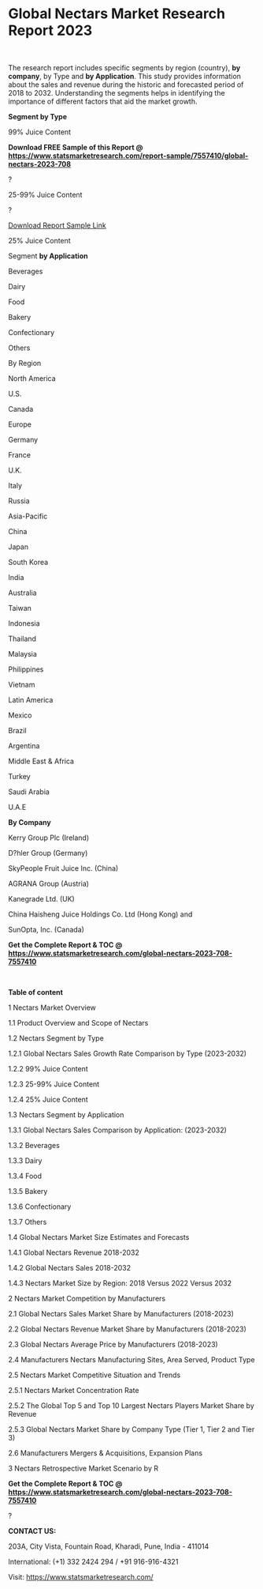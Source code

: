 <h1>Global Nectars Market Research Report 2023</h1><br/><p>The research report includes specific segments by region (country), <strong>by company</strong>, by Type and <strong>by Application</strong>. This study provides information about the sales and revenue during the historic and forecasted period of 2018 to 2032. Understanding the segments helps in identifying the importance of different factors that aid the market growth.</p>
 
 
 
 <p><strong>Segment by Type</strong></p>
 
 
 
 <p>99% Juice Content</p>
 
 
 
 <div><b>Download FREE Sample of this Report @ <a href="https://www.statsmarketresearch.com/download-free-sample/7557410/global-nectars-2023-708">https://www.statsmarketresearch.com/report-sample/7557410/global-nectars-2023-708</a></b></div>
 
 
 
 <p>? </p>
 
 
 
 <p>25-99% Juice Content</p>
 
 
 
 <p>? </p>
 
 
 
 <p><a href="https://www.statsmarketresearch.com/download-free-sample/7557410/global-nectars-2023-708">Download Report Sample Link</a></p>
 
 
 
 <p>25% Juice Content</p>
 
 
 
 <p>Segment <strong>by Application</strong></p>
 
 
 
 <p>Beverages</p>
 
 
 
 <p>Dairy</p>
 
 
 
 <p>Food</p>
 
 
 
 <p>Bakery</p>
 
 
 
 <p>Confectionary</p>
 
 
 
 <p>Others</p>
 
 
 
 <p>By Region</p>
 
 
 
 <p>North America</p>
 
 
 
 <p>U.S.</p>
 
 
 
 <p>Canada</p>
 
 
 
 <p>Europe</p>
 
 
 
 <p>Germany</p>
 
 
 
 <p>France</p>
 
 
 
 <p>U.K.</p>
 
 
 
 <p>Italy</p>
 
 
 
 <p>Russia</p>
 
 
 
 <p>Asia-Pacific</p>
 
 
 
 <p>China</p>
 
 
 
 <p>Japan</p>
 
 
 
 <p>South Korea</p>
 
 
 
 <p>India</p>
 
 
 
 <p>Australia</p>
 
 
 
 <p>Taiwan</p>
 
 
 
 <p>Indonesia</p>
 
 
 
 <p>Thailand</p>
 
 
 
 <p>Malaysia</p>
 
 
 
 <p>Philippines</p>
 
 
 
 <p>Vietnam</p>
 
 
 
 <p>Latin America</p>
 
 
 
 <p>Mexico</p>
 
 
 
 <p>Brazil</p>
 
 
 
 <p>Argentina</p>
 
 
 
 <p>Middle East & Africa</p>
 
 
 
 <p>Turkey</p>
 
 
 
 <p>Saudi Arabia</p>
 
 
 
 <p>U.A.E</p>
 
 
 
 <p><strong>By Company</strong></p>
 
 
 
 <p>Kerry Group Plc (Ireland)</p>
 
 
 
 <p>D?hler Group (Germany)</p>
 
 
 
 <p>SkyPeople Fruit Juice Inc. (China)</p>
 
 
 
 <p>AGRANA Group (Austria)</p>
 
 
 
 <p>Kanegrade Ltd. (UK)</p>
 
 
 
 <p>China Haisheng Juice Holdings Co. Ltd (Hong Kong) and</p>
 
 
 
 <p>SunOpta, Inc. (Canada)</p>
 
 
 
 <div><b>Get the Complete Report & TOC @ <a href="https://www.statsmarketresearch.com/global-nectars-2023-708-7557410">https://www.statsmarketresearch.com/global-nectars-2023-708-7557410</a></b></div>
 
 
 
 <p><br />
 
 <b>Table of content</b></p>
 
 
 
 <p>1 Nectars Market Overview<br />
 
 1.1 Product Overview and Scope of Nectars<br />
 
 1.2 Nectars Segment by Type<br />
 
 1.2.1 Global Nectars Sales Growth Rate Comparison by Type (2023-2032)<br />
 
 1.2.2 99% Juice Content<br />
 
 1.2.3 25-99% Juice Content<br />
 
 1.2.4 25% Juice Content<br />
 
 1.3 Nectars Segment by Application<br />
 
 1.3.1 Global Nectars Sales Comparison by Application: (2023-2032)<br />
 
 1.3.2 Beverages<br />
 
 1.3.3 Dairy<br />
 
 1.3.4 Food<br />
 
 1.3.5 Bakery<br />
 
 1.3.6 Confectionary<br />
 
 1.3.7 Others<br />
 
 1.4 Global Nectars Market Size Estimates and Forecasts<br />
 
 1.4.1 Global Nectars Revenue 2018-2032<br />
 
 1.4.2 Global Nectars Sales 2018-2032<br />
 
 1.4.3 Nectars Market Size by Region: 2018 Versus 2022 Versus 2032<br />
 
 2 Nectars Market Competition by Manufacturers<br />
 
 2.1 Global Nectars Sales Market Share by Manufacturers (2018-2023)<br />
 
 2.2 Global Nectars Revenue Market Share by Manufacturers (2018-2023)<br />
 
 2.3 Global Nectars Average Price by Manufacturers (2018-2023)<br />
 
 2.4 Manufacturers Nectars Manufacturing Sites, Area Served, Product Type<br />
 
 2.5 Nectars Market Competitive Situation and Trends<br />
 
 2.5.1 Nectars Market Concentration Rate<br />
 
 2.5.2 The Global Top 5 and Top 10 Largest Nectars Players Market Share by Revenue<br />
 
 2.5.3 Global Nectars Market Share by Company Type (Tier 1, Tier 2 and Tier 3)<br />
 
 2.6 Manufacturers Mergers & Acquisitions, Expansion Plans<br />
 
 3 Nectars Retrospective Market Scenario by R</p>
 
 
 
 <div><b>Get the Complete Report & TOC @ <a href="https://www.statsmarketresearch.com/global-nectars-2023-708-7557410">https://www.statsmarketresearch.com/global-nectars-2023-708-7557410</a></b></div>
 
 
 
 <p>? </p>
 
 
 
 <p><b>CONTACT US:</b><br />
 
 203A, City Vista, Fountain Road, Kharadi, Pune, India - 411014<br />
 
 International: (+1) 332 2424 294 / +91 916-916-4321<br />
 
 Visit: <a href="https://www.statsmarketresearch.com/">https://www.statsmarketresearch.com/</a></p>